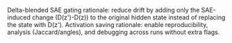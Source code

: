 Delta-blended SAE gating rationale: reduce drift by adding only the SAE-induced change (D(z')-D(z)) to the original hidden state instead of replacing the state with D(z'). Activation saving rationale: enable reproducibility, analysis (Jaccard/angles), and debugging across runs without extra flags.